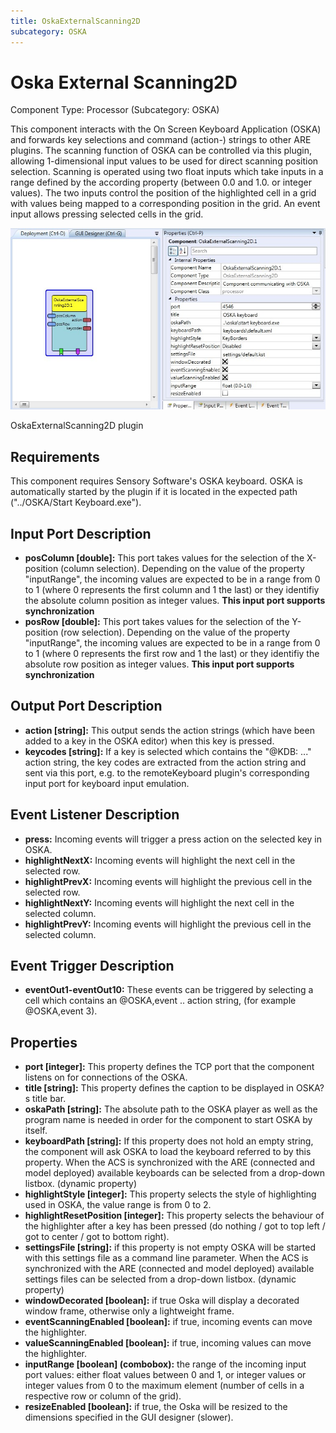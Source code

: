 ```yaml
---
title: OskaExternalScanning2D
subcategory: OSKA
---
```


# Oska External Scanning2D

Component Type: Processor (Subcategory: OSKA)

This component interacts with the On Screen Keyboard Application (OSKA) and forwards key selections and command (action-) strings to other ARE plugins. The scanning function of OSKA can be controlled via this plugin, allowing 1-dimensional input values to be used for direct scanning position selection. Scanning is operated using two float inputs which take inputs in a range defined by the according property (between 0.0 and 1.0. or integer values). The two inputs control the position of the highlighted cell in a grid with values being mapped to a corresponding position in the grid. An event input allows pressing selected cells in the grid.

![Screenshot: OskaExternalScanning2D plugin](./img/oskaexternalscanning2d.jpg "Screenshot: OskaExternalScanning2D plugin")

OskaExternalScanning2D plugin

## Requirements

This component requires Sensory Software's OSKA keyboard. OSKA is automatically started by the plugin if it is located in the expected path ("../OSKA/Start Keyboard.exe").

## Input Port Description

- **posColumn \[double\]:** This port takes values for the selection of the X-position (column selection). Depending on the value of the property "inputRange", the incoming values are expected to be in a range from 0 to 1 (where 0 represents the first column and 1 the last) or they identifiy the absolute column position as integer values. **This input port supports synchronization**
- **posRow \[double\]:** This port takes values for the selection of the Y-position (row selection). Depending on the value of the property "inputRange", the incoming values are expected to be in a range from 0 to 1 (where 0 represents the first row and 1 the last) or they identifiy the absolute row position as integer values. **This input port supports synchronization**

## Output Port Description

- **action \[string\]:** This output sends the action strings (which have been added to a key in the OSKA editor) when this key is pressed.
- **keycodes \[string\]:** If a key is selected which contains the "@KDB: ..." action string, the key codes are extracted from the action string and sent via this port, e.g. to the remoteKeyboard plugin's corresponding input port for keyboard input emulation.

## Event Listener Description

- **press:** Incoming events will trigger a press action on the selected key in OSKA.
- **highlightNextX:** Incoming events will highlight the next cell in the selected row.
- **highlightPrevX:** Incoming events will highlight the previous cell in the selected row.
- **highlightNextY:** Incoming events will highlight the next cell in the selected column.
- **highlightPrevY:** Incoming events will highlight the previous cell in the selected column.

## Event Trigger Description

- **eventOut1-eventOut10:** These events can be triggered by selecting a cell which contains an @OSKA,event .. action string, (for example @OSKA,event 3).

## Properties

- **port \[integer\]:** This property defines the TCP port that the component listens on for connections of the OSKA.
- **title \[string\]:** This property defines the caption to be displayed in OSKA?s title bar.
- **oskaPath \[string\]:** The absolute path to the OSKA player as well as the program name is needed in order for the component to start OSKA by itself.
- **keyboardPath \[string\]:** If this property does not hold an empty string, the component will ask OSKA to load the keyboard referred to by this property. When the ACS is synchronized with the ARE (connected and model deployed) available keyboards can be selected from a drop-down listbox. (dynamic property)
- **highlightStyle \[integer\]:** This property selects the style of highlighting used in OSKA, the value range is from 0 to 2.
- **highlightResetPosition \[integer\]:** This property selects the behaviour of the highlighter after a key has been pressed (do nothing / got to top left / got to center / got to bottom right).
- **settingsFile \[string\]:** if this property is not empty OSKA will be started with this settings file as a command line parameter. When the ACS is synchronized with the ARE (connected and model deployed) available settings files can be selected from a drop-down listbox. (dynamic property)
- **windowDecorated \[boolean\]:** if true Oska will display a decorated window frame, otherwise only a lightweight frame.
- **eventScanningEnabled \[boolean\]:** if true, incoming events can move the highlighter.
- **valueScanningEnabled \[boolean\]:** if true, incoming values can move the highlighter.
- **inputRange \[boolean\] (combobox):** the range of the incoming input port values: either float values between 0 and 1, or integer values or integer values from 0 to the maximum element (number of cells in a respective row or column of the grid).
- **resizeEnabled \[boolean\]:** if true, the Oska will be resized to the dimensions specified in the GUI designer (slower).

